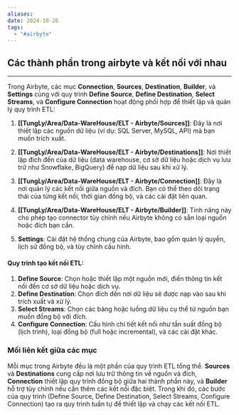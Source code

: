 ```yaml
---
aliases: 
date: 2024-10-26
tags:
  - "#airbyte"
---
```


## Các thành phần trong airbyte  và kết nối với nhau
---
Trong Airbyte, các mục **Connection**, **Sources**, **Destination**, **Builder**, và **Settings** cùng với quy trình **Define Source**, **Define Destination**, **Select Streams**, và **Configure Connection** hoạt động phối hợp để thiết lập và quản lý quy trình ETL:

1. **[[TungLy/Area/Data-WareHouse/ELT - Airbyte/Sources]]**: Đây là nơi thiết lập các nguồn dữ liệu (ví dụ: SQL Server, MySQL, API) mà bạn muốn trích xuất.

2. **[[TungLy/Area/Data-WareHouse/ELT - Airbyte/Destinations]]**: Nơi thiết lập đích đến của dữ liệu (data warehouse, cơ sở dữ liệu hoặc dịch vụ lưu trữ như Snowflake, BigQuery) để nạp dữ liệu sau khi xử lý.

3. **[[TungLy/Area/Data-WareHouse/ELT - Airbyte/Connection]]**: Đây là nơi quản lý các kết nối giữa nguồn và đích. Bạn có thể theo dõi trạng thái của từng kết nối, thời gian đồng bộ, và các cài đặt liên quan.

4. **[[TungLy/Area/Data-WareHouse/ELT - Airbyte/Builder]]**: Tính năng này cho phép tạo connector tùy chỉnh nếu Airbyte không có sẵn loại nguồn hoặc đích bạn cần. 

5. **Settings**: Cài đặt hệ thống chung của Airbyte, bao gồm quản lý quyền, lịch sử đồng bộ, và tùy chỉnh cấu hình.

#### Quy trình tạo kết nối ETL:

1. **Define Source**: Chọn hoặc thiết lập một nguồn mới, điền thông tin kết nối đến cơ sở dữ liệu hoặc dịch vụ.
2. **Define Destination**: Chọn đích đến nơi dữ liệu sẽ được nạp vào sau khi trích xuất và xử lý.
3. **Select Streams**: Chọn các bảng hoặc luồng dữ liệu cụ thể từ nguồn bạn muốn đồng bộ với đích.
4. **Configure Connection**: Cấu hình chi tiết kết nối như tần suất đồng bộ (lịch trình), loại đồng bộ (full hoặc incremental), và các cài đặt khác.

### Mối liên kết giữa các mục
Mỗi mục trong Airbyte đều là một phần của quy trình ETL tổng thể. **Sources** và **Destinations** cung cấp nơi lưu trữ thông tin về nguồn và đích, **Connection** thiết lập quy trình đồng bộ giữa hai thành phần này, và **Builder** hỗ trợ tùy chỉnh nếu cần thêm các kết nối đặc biệt. Trong khi đó, các bước của quy trình (Define Source, Define Destination, Select Streams, Configure Connection) tạo ra quy trình tuần tự để thiết lập và chạy các kết nối ETL.